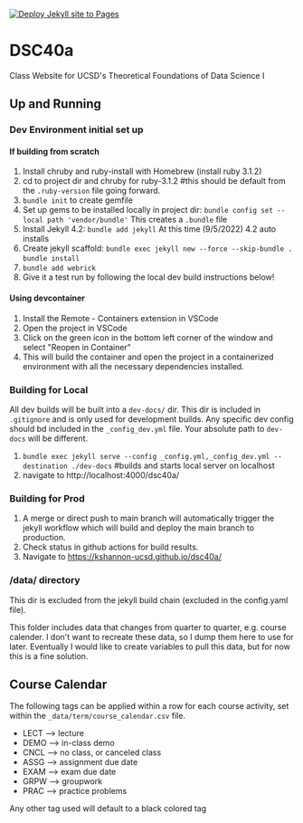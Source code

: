 [![Deploy Jekyll site to Pages](https://github.com/kshannon-ucsd/dsc40a/actions/workflows/jekyll.yml/badge.svg)](https://github.com/kshannon-ucsd/dsc40a/actions/workflows/jekyll.yml)

# DSC40a
Class Website for UCSD's Theoretical Foundations of Data Science I


## Up and Running
### Dev Environment initial set up
#### If building from scratch
1. Install chruby and ruby-install with Homebrew (install ruby 3.1.2)
2. cd to project dir and chruby for ruby-3.1.2 #this should be default from the `.ruby-version` file going forward.
3. `bundle init` to create gemfile
4. Set up gems to be installed locally in project dir: `bundle config set --local path 'vendor/bundle'` This creates a `.bundle` file
5. Install Jekyll 4.2: `bundle add jekyll` At this time (9/5/2022) 4.2 auto installs
6. Create jekyll scaffold: `bundle exec jekyll new --force --skip-bundle .` `bundle install`
7. `bundle add webrick`
8. Give it a test run by following the local dev build instructions below!

#### Using devcontainer
1. Install the Remote - Containers extension in VSCode
2. Open the project in VSCode
3. Click on the green icon in the bottom left corner of the window and select "Reopen in Container"
4. This will build the container and open the project in a containerized environment with all the necessary dependencies installed.

### Building for Local
All dev builds will be built into a `dev-docs/` dir. This dir is included in `.gitignore` and is only used for development builds. Any specific dev config should bd included in the `_config_dev.yml` file. Your absolute path to `dev-docs` will be different.
1. `bundle exec jekyll serve --config _config.yml,_config_dev.yml --destination ./dev-docs` #builds and starts local server on localhost
2. navigate to http://localhost:4000/dsc40a/

### Building for Prod
1. A merge or direct push to main branch will automatically trigger the jekyll workflow which will build and deploy the main branch to production.
2. Check status in github actions for build results.
3. Navigate to https://kshannon-ucsd.github.io/dsc40a/

### /data/ directory
This dir is excluded from the jekyll build chain (excluded in the config.yaml file).

This folder includes data that changes from quarter to quarter, e.g. course calender. I don't want to recreate these data, so I dump them here to use for later. Eventually I would like to create variables to pull this data, but for now this is a fine solution.

## Course Calendar
The following tags can be applied within a row for each course activity, set within the `_data/term/course_calendar.csv` file.
  - LECT --> lecture
  - DEMO --> in-class demo
  - CNCL --> no class, or canceled class
  - ASSG --> assignment due date
  - EXAM --> exam due date
  - GRPW --> groupwork
  - PRAC --> practice problems

 Any other tag used will default to a black colored tag

